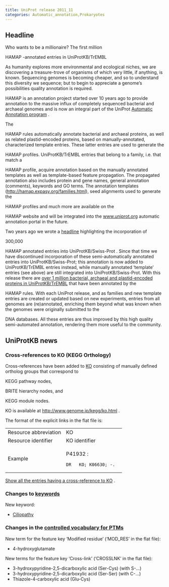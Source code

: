 ```yaml
---
title: UniProt release 2011_11
categories: Automatic_annotation,Prokaryotes
---
```


## Headline

Who wants to be a millionaire? The first million

HAMAP -annotated entries in UniProtKB/TrEMBL

As humanity explores more environmental and ecological niches, we are discovering a treasure-trove of organisms of which very little, if anything, is known. Sequencing genomes is becoming cheaper, and so to understand this diversity we sequence; but to begin to appreciate a genome’s possibilities quality annotation is required.

HAMAP is an annotation project started over 10 years ago to provide annotation to the massive influx of completely sequenced bacterial and archaeal genomes and is now an integral part of the UniProt [Automatic Annotation program](http://www.uniprot.org/help/automatic_annotation) .

The

HAMAP rules automatically annotate bacterial and archaeal proteins, as well as related plastid-encoded proteins, based on manually-annotated, characterized template entries. These latter entries are used to generate the

HAMAP profiles. UniProtKB/TrEMBL entries that belong to a family, i.e. that match a

HAMAP profile, acquire annotation based on the manually annotated templates as well as template-based feature propagation. The propagated annotation also includes protein and gene names, general annotation (comments), keywords and GO terms. The annotation templates (http://hamap.expasy.org/families.html), seed alignments used to generate the

HAMAP profiles and much more are available on the

HAMAP website and will be integrated into the www.uniprot.org automatic annotation portal in the future.

Two years ago we wrote a [headline](http://www.uniprot.org/news/2009/09/22/release) highlighting the incorporation of

300,000

HAMAP annotated entries into UniProtKB/Swiss-Prot . Since that time we have discontinued incorporation of these semi-automatically annotated entries into UniProtKB/Swiss-Prot; this annotation is now added to UniProtKB/TrEMBL entries instead, while manually annotated ‘template’ entries (see above) are still integrated into UniProtKB/Swiss-Prot. With this release there are [over 1 million bacterial, archaeal and plastid-encoded proteins in UniProtKB/TrEMBL](http://www.uniprot.org/uniprot/?query=source:HAMAP+reviewed:no) that have been annotated by the

HAMAP rules. With each UniProt release, and as families and new template entries are created or updated based on new experiments, entries from all genomes are (re)annotated, enriching them beyond what was known when the genomes were originally submitted to the

DNA databases. All these entries are thus improved by this high quality semi-automated annotation, rendering them more useful to the community.

## UniProtKB news

### Cross-references to KO (KEGG Orthology)

Cross-references have been added to [KO](http://www.genome.jp/kegg/ko.html) consisting of manually defined ortholog groups that correspond to

KEGG pathway nodes,

BRITE hierarchy nodes, and

KEGG module nodes.

KO is available at <http://www.genome.jp/kegg/ko.html> .

The format of the explicit links in the flat file is:

<table><colgroup><col style="width: 50%" /><col style="width: 50%" /></colgroup><tbody><tr class="odd"><td>Resource abbreviation</td><td>KO</td></tr><tr class="even"><td>Resource identifier</td><td>KO identifier</td></tr><tr class="odd"><td>Example</td><td><p>P41932 :</p><pre><code>DR   KO; K06630; -.</code></pre></td></tr></tbody></table>

[Show all the entries having a cross-reference to KO](http://www.uniprot.org/uniprot/?query=database:ko) .

### Changes to [keywords](http://www.uniprot.org/docs/keywlist)

New keyword:

-   [Ciliopathy](http://www.uniprot.org/keywords/KW-1186)

### Changes in the [controlled vocabulary for PTMs](http://www.uniprot.org/docs/ptmlist)

New term for the feature key ‘Modified residue’ (‘MOD\_RES’ in the flat file):

-   4-hydroxyglutamate

New terms for the feature key ‘Cross-link’ (‘CROSSLNK’ in the flat file):

-   3-hydroxypyridine-2,5-dicarboxylic acid (Ser-Cys) (with S-...)
-   3-hydroxypyridine-2,5-dicarboxylic acid (Ser-Ser) (with C-...)
-   Thiazole-4-carboxylic acid (Glu-Cys)
